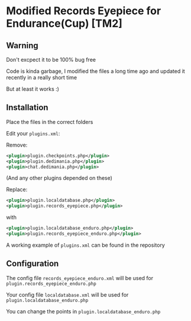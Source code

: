 # Modified Records Eyepiece for Endurance(Cup) [TM2]

## Warning

Don't excpect it to be 100% bug free

Code is kinda garbage, I modified the files a long time ago and updated it recently in a really short time

But at least it works :)

## Installation

Place the files in the correct folders

Edit your `plugins.xml`:

Remove:

```xml
<plugin>plugin.checkpoints.php</plugin>
<plugin>plugin.dedimania.php</plugin>
<plugin>chat.dedimania.php</plugin>
```

(And any other plugins depended on these)

Replace:

```xml
<plugin>plugin.localdatabase.php</plugin>
<plugin>plugin.records_eyepiece.php</plugin>
```

with

```xml
<plugin>plugin.localdatabase_enduro.php</plugin>
<plugin>plugin.records_eyepiece_enduro.php</plugin>
```

A working example of `plugins.xml` can be found in the repository

## Configuration

The config file `records_eyepiece_enduro.xml` will be used for `plugin.records_eyepiece_enduro.php`

Your config file `localdatabase.xml` will be used for `plugin.localdatabase_enduro.php`

You can change the points in `plugin.localdatabase_enduro.php`
